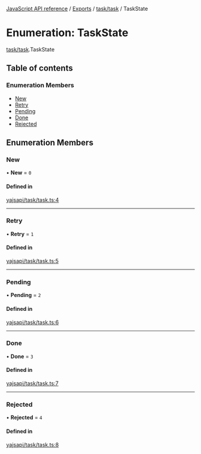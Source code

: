 [JavaScript API reference](../README) / [Exports](../modules) / [task/task](../modules/task_task) / TaskState

# Enumeration: TaskState

[task/task](../modules/task_task).TaskState

## Table of contents

### Enumeration Members

- [New](task_task.TaskState#new)
- [Retry](task_task.TaskState#retry)
- [Pending](task_task.TaskState#pending)
- [Done](task_task.TaskState#done)
- [Rejected](task_task.TaskState#rejected)

## Enumeration Members

### New

• **New** = ``0``

#### Defined in

[yajsapi/task/task.ts:4](https://github.com/golemfactory/yajsapi/blob/d7422f1/yajsapi/task/task.ts#L4)

___

### Retry

• **Retry** = ``1``

#### Defined in

[yajsapi/task/task.ts:5](https://github.com/golemfactory/yajsapi/blob/d7422f1/yajsapi/task/task.ts#L5)

___

### Pending

• **Pending** = ``2``

#### Defined in

[yajsapi/task/task.ts:6](https://github.com/golemfactory/yajsapi/blob/d7422f1/yajsapi/task/task.ts#L6)

___

### Done

• **Done** = ``3``

#### Defined in

[yajsapi/task/task.ts:7](https://github.com/golemfactory/yajsapi/blob/d7422f1/yajsapi/task/task.ts#L7)

___

### Rejected

• **Rejected** = ``4``

#### Defined in

[yajsapi/task/task.ts:8](https://github.com/golemfactory/yajsapi/blob/d7422f1/yajsapi/task/task.ts#L8)
